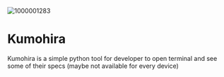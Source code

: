 ![1000001283](https://github.com/bukitjose/Kumohira/assets/99962731/8c4b48d3-c475-4480-98b0-d6b22c96907a)
# Kumohira
Kumohira is a simple python tool for developer to open terminal and see some of their specs (maybe not available for every device) 
